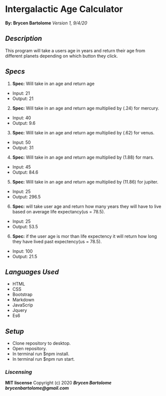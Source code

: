 # Intergalactic Age Calculator
**By: Brycen Bartolome**
_Version 1, 9/4/20_

## _Description_
This program will take a users age in years and return their age from different planets depending on which button they click.

## _Specs_
1. **Spec:** Will take in an age and return age
  * Input: 21
  * Output: 21
2. **Spec:** Will take in an age and return age multiplied by (.24) for mercury.
  * Input: 40
  * Output: 9.6
3. **Spec:** Will take in an age and return age multiplied by (.62) for venus.
  * Input: 50
  * Output: 31
4. **Spec:** Will take in an age and return age multiplied by (1.88) for mars.
  * Input: 45
  * Output: 84.6
5. **Spec:** Will take in an age and return age multiplied by (11.86) for jupiter.
  * Input: 25
  * Output: 296.5
6. **Spec:** will take user age and return how many years they will have to live based on average life expectancy(us = 78.5).
  * Input: 25
  * Output: 53.5
6. **Spec:** if the user age is mor than life expectency it will return how long they have lived past expectency(us = 78.5).
  * Input: 100
  * Output: 21.5

## _Languages Used_
* HTML
* CSS
* Bootstrap
* Markdown
* JavaScrip
* Jquery
* Es6

## _Setup_
* Clone repository to desktop.
* Open repository.
* In terminal run $npm install.
* In terminal run $npm run start.

### _Liscensing_
 **MIT liscense**
Copyright (c) 2020 **_Brycen Bartolome brycenbartolome@gmail.com_**
